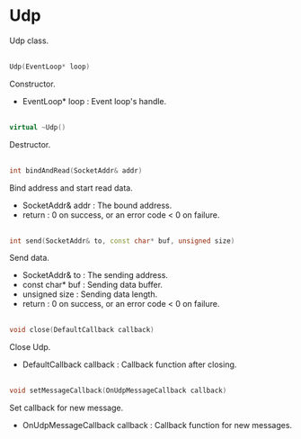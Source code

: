 # Udp
Udp class.
<br></br>
```C++
Udp(EventLoop* loop)
```
Constructor.
* EventLoop* loop : Event loop's handle.
<br></br>
```C++
virtual ~Udp()
```
Destructor.
<br></br>
```C++
int bindAndRead(SocketAddr& addr)
```
Bind address and start read data.
* SocketAddr& addr : The bound address.
* return : 0 on success, or an error code < 0 on failure.
<br></br>
```C++
int send(SocketAddr& to, const char* buf, unsigned size)
```
Send data.
* SocketAddr& to : The sending address.
* const char* buf : Sending data buffer.
* unsigned size : Sending data length.
* return : 0 on success, or an error code < 0 on failure.
<br></br>
```C++
void close(DefaultCallback callback)
```
Close Udp.
* DefaultCallback callback : Callback function after closing.
<br></br>
```C++
void setMessageCallback(OnUdpMessageCallback callback)
```
Set callback for new message.
* OnUdpMessageCallback callback : Callback function for new messages.
